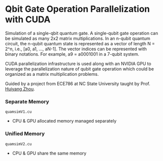 # Qbit Gate Operation Parallelization with CUDA

Simulation of a single-qbit quantum gate. A single-qubit gate operation can be simulated as many 2x2 matrix multiplications. In an n-qubit quantum circuit, the n-qubit quantum state is represented as a vector of length N = 2^n, i.e.,  \[a0, a1, ..., aN-1]. The vector indices can be represented with binary notations. For example, a9 = a0001001 in a 7-qubit system.

CUDA parallelization infrastructure is used along with an NVIDIA GPU to leverage the parallelization nature of qubit gate operation which could be organized as a matrix multiplication problems.

Guided by a project from ECE786 at NC State University taught by Prof. [Huiyang Zhou](https://ece.ncsu.edu/people/hzhou/).



### Separate Memory
`quamsimV1.cu`
- CPU & GPU allocated memory managed separately

### Unified Memory
`quamsimV2.cu`
- CPU & GPU share the same memory
